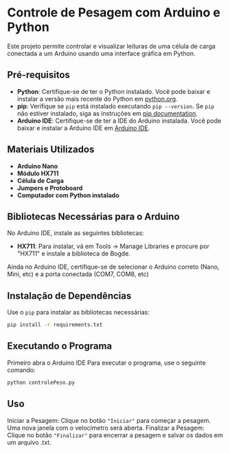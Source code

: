 # Controle de Pesagem com Arduino e Python

Este projeto permite controlar e visualizar leituras de uma célula de carga conectada a um Arduino usando uma interface gráfica em Python.

## Pré-requisitos

- **Python**: Certifique-se de ter o Python instalado. Você pode baixar e instalar a versão mais recente do Python em [python.org](https://www.python.org/downloads/).
- **pip**: Verifique se `pip` está instalado executando `pip --version`. Se `pip` não estiver instalado, siga as instruções em [pip documentation](https://pip.pypa.io/en/stable/installation/).
- **Arduino IDE**: Certifique-se de ter a IDE do Arduino instalada. Você pode baixar e instalar a Arduino IDE em [Arduino IDE](https://www.arduino.cc/en/software/).

## Materiais Utilizados

- **Arduino Nano**
- **Módulo HX711**
- **Célula de Carga**
- **Jumpers e Protoboard**
- **Computador com Python instalado**

## Bibliotecas Necessárias para o Arduino

No Arduino IDE, instale as seguintes bibliotecas:

- **HX711**: Para instalar, vá em Tools -> Manage Libraries e procure por "HX711" e instale a biblioteca de Bogde.

Ainda no Arduino IDE, certifique-se de selecionar o Arduino correto (Nano, Mini, etc) e a porta conectada (COM7, COM8, etc)

## Instalação de Dependências

Use o `pip` para instalar as bibliotecas necessárias:
```bash
pip install -r requirements.txt
```

## Executando o Programa

Primeiro abra o Arduino IDE
Para executar o programa, use o seguinte comando:
```bash
python controlePeso.py
```

## Uso
Iniciar a Pesagem:
Clique no botão `"Iniciar"` para começar a pesagem. Uma nova janela com o velocímetro será aberta.
Finalizar a Pesagem:
Clique no botão `"Finalizar"` para encerrar a pesagem e salvar os dados em um arquivo .txt.
